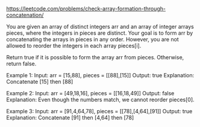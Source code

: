 https://leetcode.com/problems/check-array-formation-through-concatenation/

You are given an array of distinct integers arr and an array of integer arrays pieces, where the integers in pieces are distinct. Your goal is to form arr by concatenating the arrays in pieces in any order. However, you are not allowed to reorder the integers in each array pieces[i].

Return true if it is possible to form the array arr from pieces. Otherwise, return false.

Example 1:
Input: arr = [15,88], pieces = [[88],[15]]
Output: true
Explanation: Concatenate [15] then [88]

Example 2:
Input: arr = [49,18,16], pieces = [[16,18,49]]
Output: false
Explanation: Even though the numbers match, we cannot reorder pieces[0].

Example 3:
Input: arr = [91,4,64,78], pieces = [[78],[4,64],[91]]
Output: true
Explanation: Concatenate [91] then [4,64] then [78]   
